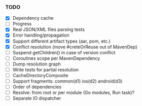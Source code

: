 ### TODO

- [x] Dependency cache
- [ ] Progress
- [x] Real JSON/XML files parsing tests
- [x] Error handling/propagation
- [x] Support different artifact types (aar, pom, etc.)
- [x] Conflict resolution (move #creteOrReuse out of MavenDep)
- [ ] Suspend getChildren() in case of version conflict
- [ ] Coroutines scope per MavenDependency
- [ ] Dump resolution graph
- [ ] Write tests for partial resolution
- [ ] CacheDirectoryComposite
- [ ] Support fragments: common(d1) ios(d2) android(d3)
- [ ] Order of dependencies
- [ ] Resolve: from root or per module (Go modules, Run task)?
- [ ] Separate IO dispatcher